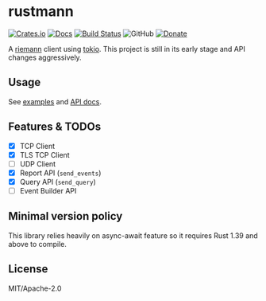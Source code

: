 # rustmann

[![Crates.io](https://img.shields.io/crates/v/rustmann.svg)](https://crates.io/crates/rustmann)
[![Docs](https://docs.rs/rustmann/badge.svg)](https://docs.rs/crate/rustmann/)
[![Build Status](https://travis-ci.org/sunng87/rustmann.svg?branch=master)](https://travis-ci.org/sunng87/rustmann)
![GitHub](https://img.shields.io/github/license/sunng87/rustmann.svg)
[![Donate](https://img.shields.io/badge/donate-liberapay-yellow.svg)](https://liberapay.com/Sunng/donate)

A [riemann](https://riemann.io/) client using
[tokio](https://tokio.rs). This project is still in its early
stage and API changes aggressively.

## Usage

See
[examples](https://github.com/sunng87/rustmann/tree/master/examples)
and [API docs](https://docs.rs/crate/rustmann/).

## Features & TODOs

- [x] TCP Client
- [x] TLS TCP Client
- [ ] UDP Client
- [x] Report API (`send_events`)
- [x] Query API (`send_query`)
- [ ] Event Builder API

## Minimal version policy

This library relies heavily on async-await feature so it requires Rust
1.39 and above to compile.

## License

MIT/Apache-2.0
